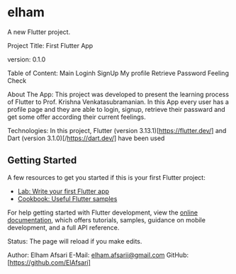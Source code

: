 # elham

A new Flutter project.


Project Title:
First Flutter App 

version:
0.1.0

Table of Content:
Main
Loginh
SignUp
My profile
Retrieve Password
Feeling Check

About The App:
This project was developed to present the learning process of Flutter to Prof. Krishna Venkatasubramanian. In this App every user has a profile page and they are able to login, signup, retrieve their passward and get some offer according their current feelings.


Technologies:
In this project, Flutter (version 3.13.1)[https://flutter.dev/] and Dart (version 3.1.0)[/https://dart.dev/] have been used

## Getting Started

A few resources to get you started if this is your first Flutter project:

- [Lab: Write your first Flutter app](https://docs.flutter.dev/get-started/codelab)
- [Cookbook: Useful Flutter samples](https://docs.flutter.dev/cookbook)

For help getting started with Flutter development, view the
[online documentation](https://docs.flutter.dev/), which offers tutorials,
samples, guidance on mobile development, and a full API reference.

Status:
The page will reload if you make edits.


Author:
Elham Afsari
E-Mail: elham.afsarii@gmail.com
GitHub: [https://github.com/ElAfsari]